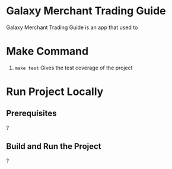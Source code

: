 # Galaxy Merchant Trading Guide
Galaxy Merchant Trading Guide is an app that used to 

# Make Command

1. `make test`
    Gives the test coverage of the project

# Run Project Locally

## Prerequisites

?

## Build and Run the Project

?
